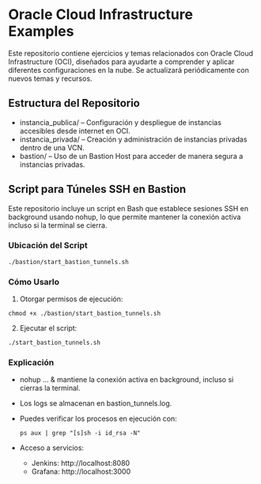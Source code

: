 # Oracle Cloud Infrastructure Examples
Este repositorio contiene ejercicios y temas relacionados con Oracle Cloud Infrastructure (OCI), diseñados para ayudarte a comprender y aplicar diferentes configuraciones en la nube. Se actualizará periódicamente con nuevos temas y recursos.

## Estructura del Repositorio
* instancia_publica/ – Configuración y despliegue de instancias accesibles desde internet en OCI.
* instancia_privada/ – Creación y administración de instancias privadas dentro de una VCN.
* bastion/ – Uso de un Bastion Host para acceder de manera segura a instancias privadas.

## Script para Túneles SSH en Bastion
Este repositorio incluye un script en Bash que establece sesiones SSH en background usando nohup, lo que permite mantener la conexión activa incluso si la terminal se cierra.

### Ubicación del Script
```
./bastion/start_bastion_tunnels.sh
```

### Cómo Usarlo
1. Otorgar permisos de ejecución:

```
chmod +x ./bastion/start_bastion_tunnels.sh
```
2. Ejecutar el script:

```
./start_bastion_tunnels.sh
```

### Explicación
* nohup ... & mantiene la conexión activa en background, incluso si cierras la terminal.
* Los logs se almacenan en bastion_tunnels.log.
* Puedes verificar los procesos en ejecución con:

  ```
  ps aux | grep "[s]sh -i id_rsa -N"
  ```
* Acceso a servicios:

  * Jenkins: http://localhost:8080
  * Grafana: http://localhost:3000

